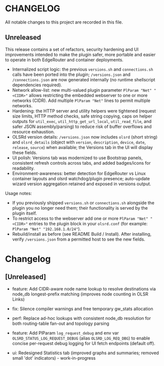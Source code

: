 # CHANGELOG

All notable changes to this project are recorded in this file.

Unreleased
---------

This release contains a set of refactors, security hardening and UI improvements intended to make the plugin
safer, more portable and easier to operate in both EdgeRouter and container deployments.

- Internalized script logic: the previous `versions.sh` and `connections.sh` calls have been ported into the
  plugin; `/versions.json` and `/connections.json` are now generated internally (no runtime shellscript
  dependencies required).
- Network allow-list: new multi-valued plugin parameter `PlParam "Net" "<CIDR>"` allows restricting the
  embedded webserver to one or more networks (CIDR). Add multiple `PlParam "Net"` lines to permit multiple
  networks.
- Hardening: the HTTP server and utility helpers were tightened (request size limits, HTTP method checks,
  safe string copying, caps on helper outputs for `util_exec`, `util_http_get_url_local`, `util_read_file`,
  and safer JSON assembly/parsing) to reduce risk of buffer overflows and resource exhaustion.
- OLSRd version details: `/versions.json` now includes `olsrd` (short string) and `olsrd_details` (object with
  `version`, `description`, `device`, `date`, `release`, `source`) when available; the Versions tab in the UI
  will display these fields.
- UI polish: Versions tab was modernized to use Bootstrap panels, consistent refresh controls across tabs, and
  added badges/icons for readability.
- Environment-awareness: better detection for EdgeRouter vs Linux container layouts and olsrd watchdog/plugin
  presence; auto-update wizard version aggregation retained and exposed in versions output.

Usage notes:
- If you previously shipped `versions.sh` or `connections.sh` alongside the plugin you no longer need them;
  their functionality is served by the plugin itself.
- To restrict access to the webserver add one or more `PlParam "Net" "<CIDR>"` entries to the plugin block in
  your `olsrd.conf` (for example: `PlParam "Net" "192.168.1.0/24"`).
- Rebuild/install as before (see README Build / Install). After installing, verify `/versions.json` from a
  permitted host to see the new fields.
# Changelog

## [Unreleased]
- feature: Add CIDR-aware node name lookup to resolve destinations via node_db longest-prefix matching (improves node counting in OLSR Links)
- fix: Silence compiler warnings and free temporary gw_stats allocation
- perf: Replace ad-hoc lookups with consistent node_db resolution for both routing-table fan-out and topology parsing

- feature: Add PlParam `log_request_debug` and env var `OLSRD_STATUS_LOG_REQUEST_DEBUG` (alias `OLSRD_LOG_REQ_DBG`) to enable concise per-request debug logging for UI fetch endpoints (default off).
- ui: Redesigned Statistics tab (improved graphs and summaries; removed small 'dot' indicators) - work-in-progress

